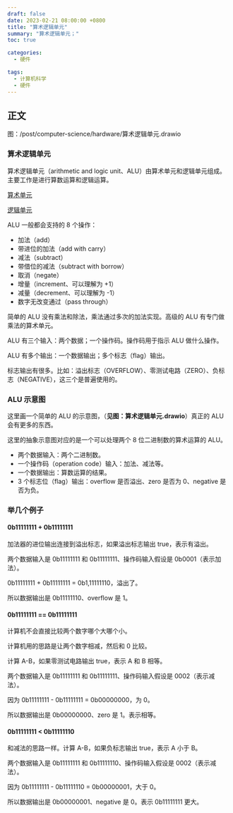 ```yaml
---
draft: false
date: 2023-02-21 08:00:00 +0800
title: "算术逻辑单元"
summary: "算术逻辑单元；"
toc: true

categories:
  - 硬件

tags:
  - 计算机科学
  - 硬件
---
```


## 正文

图：/post/computer-science/hardware/算术逻辑单元.drawio

### 算术逻辑单元

算术逻辑单元（arithmetic and logic unit、ALU）由算术单元和逻辑单元组成。
主要工作是进行算数运算和逻辑运算。

[算术单元](/post/computer-science/hardware/算术单元)

[逻辑单元](/post/computer-science/hardware/逻辑单元)

ALU 一般都会支持的 8 个操作：

- 加法（add）
- 带进位的加法（add with carry）
- 减法（subtract）
- 带借位的减法（subtract with borrow）
- 取消（negate）
- 增量（increment、可以理解为 +1）
- 减量（decrement、可以理解为 -1）
- 数字无改变通过（pass through）

简单的 ALU 没有乘法和除法，乘法通过多次的加法实现。高级的 ALU 有专门做乘法的算术单元。

ALU 有三个输入：两个数据；一个操作码。操作码用于指示 ALU 做什么操作。

ALU 有多个输出：一个数据输出；多个标志（flag）输出。

标志输出有很多。比如：溢出标志（OVERFLOW）、零测试电路（ZERO）、负标志（NEGATIVE），这三个是普遍使用的。

### ALU 示意图

这里画一个简单的 ALU 的示意图，（**见图：算术逻辑单元.drawio**）真正的 ALU 会有更多的东西。

这里的抽象示意图对应的是一个可以处理两个 8 位二进制数的算术运算的 ALU。

- 两个数据输入：两个二进制数。
- 一个操作码（operation code）输入：加法、减法等。
- 一个数据输出：算数运算的结果。
- 3 个标志位（flag）输出：overflow 是否溢出、zero 是否为 0、negative 是否为负。

### 举几个例子

#### 0b11111111 + 0b11111111

加法器的进位输出连接到溢出标志，如果溢出标志输出 true，表示有溢出。

两个数据输入是 0b11111111 和 0b11111111、操作码输入假设是 0b0001（表示加法）。

0b11111111 + 0b11111111 = 0b1,11111110，溢出了。

所以数据输出是 0b11111110、overflow 是 1。

#### 0b11111111 == 0b11111111

计算机不会直接比较两个数字哪个大哪个小。

计算机用的思路是让两个数字相减，然后和 0 比较。

计算 A-B，如果零测试电路输出 true，表示 A 和 B 相等。

两个数据输入是 0b11111111 和 0b11111111、操作码输入假设是 0002（表示减法）。

因为 0b11111111 - 0b11111111 = 0b00000000，为 0。

所以数据输出是 0b00000000、zero 是 1。表示相等。

#### 0b11111111 < 0b11111110

和减法的思路一样。计算 A-B，如果负标志输出 true，表示 A 小于 B。

两个数据输入是 0b11111111 和 0b11111110、操作码输入假设是 0002（表示减法）。

因为 0b11111111 - 0b11111110 = 0b00000001，大于 0。

所以数据输出是 0b00000001、negative 是 0。表示 0b11111111 更大。
